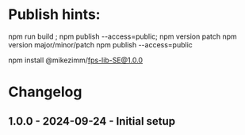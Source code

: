# Publish hints:

npm run build ; npm publish --access=public; npm version patch
npm version major/minor/patch
npm publish --access=public

npm install @mikezimm/fps-lib-SE@1.0.0

# Changelog

## 1.0.0 - 2024-09-24 - Initial setup

